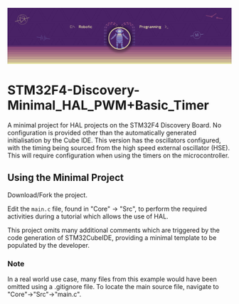 ![Banner image for Robotic Programming at Staffordshire University](/BB_Banner_RP_ULTRA@4x.png)
# STM32F4-Discovery-Minimal_HAL_PWM+Basic_Timer
A minimal project for HAL projects on the STM32F4 Discovery Board. No configuration is provided other than the automatically generated initialisation by the Cube IDE.
This version has the oscillators configured, with the timing being sourced from the high speed external oscillator (HSE). This will require configuration when using the timers on the microcontroller.

## Using the Minimal Project
Download/Fork the project.

Edit the `main.c` file, found in "Core" -> "Src", to perform the required activities during a tutorial which allows the use of HAL.

This project omits many additional comments which are triggered by the code generation of STM32CubeIDE, providing a minimal template to be populated by the developer.

### Note
In a real world use case, many files from this example would have been omitted using a .gitignore file. To locate the main source file, navigate to "Core"->"Src"->"main.c".



